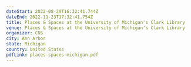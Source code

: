 ```yaml
---
dateStart: 2022-08-29T16:32:41.744Z
dateEnd: 2022-11-23T17:32:41.754Z
title: Places & Spaces at the University of Michigan's Clark Library
venue: Places & Spaces at the University of Michigan's Clark Library
organizer: CNS
city: Ann Arbor
state: Michigan
country: United States
pdfLink: places-spaces-michigan.pdf
---
```

